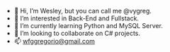 - 👋 Hi, I’m Wesley, but you can call me @vygreg. 
- 👀 I’m interested in Back-End and Fullstack.
- 🌱 I’m currently learning Python and MySQL Server.
- 💞️ I’m looking to collaborate on C# projects.
- 📫 wfggregorio@gmail.com

